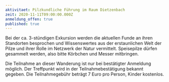 ```yaml
---
aktivitaet: Pilzkundliche Führung im Raum Dietzenbach
zeit: 2020-11-11T09:00:00.000Z
anmeldung_offen: true
published: true
---
```

Bei der ca. 3-stündigen Exkursion werden die aktuellen Funde an ihren Standorten besprochen und Wissenswertes aus der erstaunlichen Welt der Pilze und ihrer Rolle im Netzwerk der Natur vermittelt. Speisepilze dürfen gesammelt werden, also bitte Körbchen und Messer mitbringen.

Die Teilnahme an dieser Wanderung ist nur bei bestätigter Anmeldung möglich. Der Treffpunkt wird in der Teilnahmebestätigung bekannt gegeben. Die Teilnahmegebühr beträgt 7 Euro pro Person, Kinder kostenlos.
